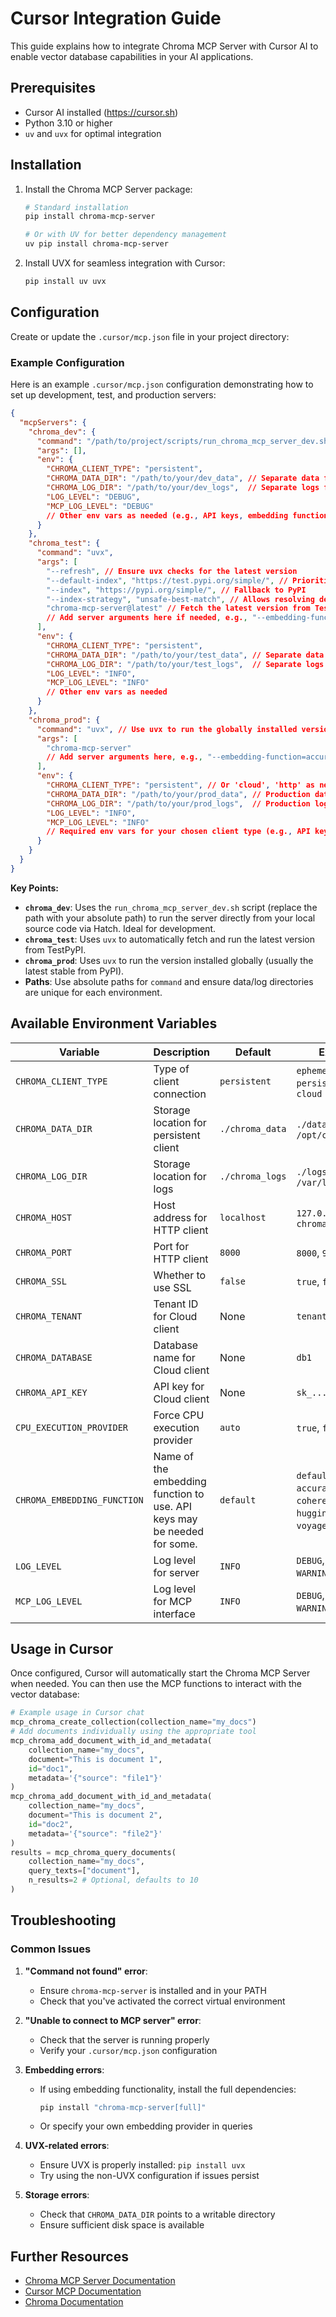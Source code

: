 # Cursor Integration Guide

This guide explains how to integrate Chroma MCP Server with Cursor AI to enable vector database capabilities in your AI applications.

## Prerequisites

- Cursor AI installed (<https://cursor.sh>)
- Python 3.10 or higher
- `uv` and `uvx` for optimal integration
  
## Installation

1. Install the Chroma MCP Server package:

   ```bash
   # Standard installation
   pip install chroma-mcp-server
   
   # Or with UV for better dependency management
   uv pip install chroma-mcp-server
   ```

2. Install UVX for seamless integration with Cursor:

   ```bash
   pip install uv uvx
   ```

## Configuration

Create or update the `.cursor/mcp.json` file in your project directory:

### Example Configuration

Here is an example `.cursor/mcp.json` configuration demonstrating how to set up development, test, and production servers:

```json
{
  "mcpServers": {
    "chroma_dev": {
      "command": "/path/to/project/scripts/run_chroma_mcp_server_dev.sh",
      "args": [],
      "env": {
        "CHROMA_CLIENT_TYPE": "persistent",
        "CHROMA_DATA_DIR": "/path/to/your/dev_data", // Separate data for dev
        "CHROMA_LOG_DIR": "/path/to/your/dev_logs",  // Separate logs for dev
        "LOG_LEVEL": "DEBUG",
        "MCP_LOG_LEVEL": "DEBUG"
        // Other env vars as needed (e.g., API keys, embedding function)
      }
    },
    "chroma_test": {
      "command": "uvx",
      "args": [
        "--refresh", // Ensure uvx checks for the latest version
        "--default-index", "https://test.pypi.org/simple/", // Prioritize TestPyPI
        "--index", "https://pypi.org/simple/", // Fallback to PyPI
        "--index-strategy", "unsafe-best-match", // Allows resolving dependencies across indexes
        "chroma-mcp-server@latest" // Fetch the latest version from TestPyPI
        // Add server arguments here if needed, e.g., "--embedding-function=accurate"
      ],
      "env": {
        "CHROMA_CLIENT_TYPE": "persistent",
        "CHROMA_DATA_DIR": "/path/to/your/test_data", // Separate data for testing
        "CHROMA_LOG_DIR": "/path/to/your/test_logs",  // Separate logs for testing
        "LOG_LEVEL": "INFO",
        "MCP_LOG_LEVEL": "INFO"
        // Other env vars as needed
      }
    },
    "chroma_prod": {
      "command": "uvx", // Use uvx to run the globally installed version
      "args": [
        "chroma-mcp-server"
        // Add server arguments here, e.g., "--embedding-function=accurate", "--client-type=cloud"
      ],
      "env": {
        "CHROMA_CLIENT_TYPE": "persistent", // Or 'cloud', 'http' as needed
        "CHROMA_DATA_DIR": "/path/to/your/prod_data", // Production data directory
        "CHROMA_LOG_DIR": "/path/to/your/prod_logs",  // Production log directory
        "LOG_LEVEL": "INFO",
        "MCP_LOG_LEVEL": "INFO"
        // Required env vars for your chosen client type (e.g., API keys for cloud)
      }
    }
  }
}
```

**Key Points:**

- **`chroma_dev`**: Uses the `run_chroma_mcp_server_dev.sh` script (replace the path with your absolute path) to run the server directly from your local source code via Hatch. Ideal for development.
- **`chroma_test`**: Uses `uvx` to automatically fetch and run the latest version from TestPyPI.
- **`chroma_prod`**: Uses `uvx` to run the version installed globally (usually the latest stable from PyPI).
- **Paths**: Use absolute paths for `command` and ensure data/log directories are unique for each environment.

## Available Environment Variables

| Variable | Description | Default | Examples |
|----------|-------------|---------|----------|
| `CHROMA_CLIENT_TYPE` | Type of client connection | `persistent` | `ephemeral`, `persistent`, `http`, `cloud` |
| `CHROMA_DATA_DIR` | Storage location for persistent client | `./chroma_data` | `./data`, `/opt/chroma/data` |
| `CHROMA_LOG_DIR` | Storage location for logs | `./chroma_logs` | `./logs`, `/var/log/chroma` |
| `CHROMA_HOST` | Host address for HTTP client | `localhost` | `127.0.0.1`, `chroma.example.com` |
| `CHROMA_PORT` | Port for HTTP client | `8000` | `8000`, `9000` |
| `CHROMA_SSL` | Whether to use SSL | `false` | `true`, `false` |
| `CHROMA_TENANT` | Tenant ID for Cloud client | None | `tenant1` |
| `CHROMA_DATABASE` | Database name for Cloud client | None | `db1` |
| `CHROMA_API_KEY` | API key for Cloud client | None | `sk_...` |
| `CPU_EXECUTION_PROVIDER` | Force CPU execution provider | `auto` | `true`, `false`, `auto` |
| `CHROMA_EMBEDDING_FUNCTION` | Name of the embedding function to use. API keys may be needed for some. | `default` | `default`, `fast`, `accurate`, `openai`, `cohere`, `huggingface`, `jina`, `voyageai`, `gemini` |
| `LOG_LEVEL` | Log level for server | `INFO` | `DEBUG`, `INFO`, `WARNING`, `ERROR` |
| `MCP_LOG_LEVEL` | Log level for MCP interface | `INFO` | `DEBUG`, `INFO`, `WARNING`, `ERROR` |

## Usage in Cursor

Once configured, Cursor will automatically start the Chroma MCP Server when needed. You can then use the MCP functions to interact with the vector database:

```python
# Example usage in Cursor chat
mcp_chroma_create_collection(collection_name="my_docs")
# Add documents individually using the appropriate tool
mcp_chroma_add_document_with_id_and_metadata(
    collection_name="my_docs",
    document="This is document 1",
    id="doc1",
    metadata='{"source": "file1"}'
)
mcp_chroma_add_document_with_id_and_metadata(
    collection_name="my_docs",
    document="This is document 2",
    id="doc2",
    metadata='{"source": "file2"}'
)
results = mcp_chroma_query_documents(
    collection_name="my_docs",
    query_texts=["document"],
    n_results=2 # Optional, defaults to 10
)
```

## Troubleshooting

### Common Issues

1. **"Command not found" error**:
   - Ensure `chroma-mcp-server` is installed and in your PATH
   - Check that you've activated the correct virtual environment

2. **"Unable to connect to MCP server" error**:
   - Check that the server is running properly
   - Verify your `.cursor/mcp.json` configuration

3. **Embedding errors**:
   - If using embedding functionality, install the full dependencies:

     ```bash
     pip install "chroma-mcp-server[full]"
     ```

   - Or specify your own embedding provider in queries

4. **UVX-related errors**:
   - Ensure UVX is properly installed: `pip install uvx`
   - Try using the non-UVX configuration if issues persist

5. **Storage errors**:
   - Check that `CHROMA_DATA_DIR` points to a writable directory
   - Ensure sufficient disk space is available

## Further Resources

- [Chroma MCP Server Documentation](https://github.com/djm81/chroma_mcp_server)
- [Cursor MCP Documentation](https://cursor.sh/docs/mcp)
- [Chroma Documentation](https://docs.trychroma.com/)
